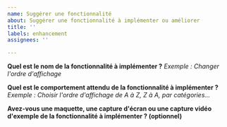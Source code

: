 ```yaml
---
name: Suggérer une fonctionnalité
about: Suggérer une fonctionnalité à implémenter ou améliorer
title: ''
labels: enhancement
assignees: ''

---
```


**Quel est le nom de la fonctionnalité à implémenter ?**
*Exemple : Changer l'ordre d'affichage*

**Quel est le comportement attendu de la fonctionnalité à implémenter ?**
*Exemple : Choisir l'ordre d'affichage de A à Z, Z à A, par catégories...*

**Avez-vous une maquette, une capture d'écran ou une capture vidéo d'exemple de la fonctionnalité à implémenter ? (optionnel)**